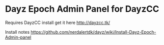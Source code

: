 Dayz Epoch Admin Panel for DayzCC
=====
Requires DayzCC install get it here http://dayzcc.tk/

Install notes https://github.com/nerdalertdk/dayz/wiki/Install-Dayz-Epoch-Admin-panel
